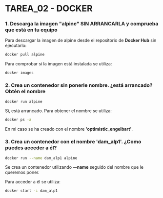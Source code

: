 # TAREA_02 - DOCKER

### 1. Descarga la imagen "alpine" SIN ARRANCARLA y comprueba que está en tu equipo
Para descargar la imagen de alpine desde el repositorio de **Docker Hub** sin ejecutarlo:
```bash
docker pull alpine
```

Para comprobar si la imagen está instalada se utiliza:
```bash
docker images
```

### 2. Crea un contenedor sin ponerle nombre. ¿está arrancado? Obtén el nombre
```bash
docker run alpine
```
Si, está arrancado. Para obtener el nombre se utiliza:
```bash
docker ps -a
```
En mi caso se ha creado con el nombre **'optimistic_engelbart'**.

### 3. Crea un contenedor con el nombre 'dam_alp1'. ¿Como puedes acceder a él?
```bash
docker run --name dam_alp1 alpine
```
Se crea un contenedor utilizando **--name** seguido del nombre que le queremos poner.

Para acceder a él se utiliza:
```bash
docker start -i dam_alp1
```
